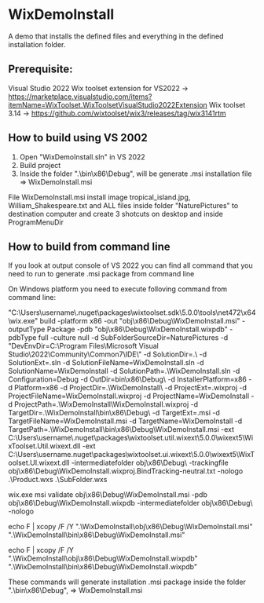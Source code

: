 # WixDemoInstall

A demo that installs the defined files and everything in the defined installation folder.

## Prerequisite:

Visual Studio 2022
Wix toolset extension for VS2022 -> https://marketplace.visualstudio.com/items?itemName=WixToolset.WixToolsetVisualStudio2022Extension
Wix toolset 3.14 -> https://github.com/wixtoolset/wix3/releases/tag/wix3141rtm

## How to build using VS 2002

1. Open "WixDemoInstall.sln" in VS 2022
2. Build project
3. Inside the folder ".\bin\x86\Debug", will be generate .msi installation file => WixDemoInstall.msi

File WixDemoInstall.msi install image tropical_island.jpg, William_Shakespeare.txt and ALL files inside folder "NaturePictures" to destination computer and create 3 shotcuts on desktop and inside ProgramMenuDir

## How to build from command line

If you look at output console of VS 2022 you can find all command that you need to run to generate .msi package from command line

On Windows platform you need to execute folloving command from command line:

"C:\Users\username\\.nuget\packages\wixtoolset.sdk\5.0.0\tools\net472\x64\wix.exe" build -platform x86 -out "obj\x86\Debug\WixDemoInstall.msi" -outputType Package -pdb "obj\x86\Debug\WixDemoInstall.wixpdb" -pdbType full -culture null -d SubFolderSourceDir=NaturePictures -d "DevEnvDir=C:\Program Files\Microsoft Visual Studio\2022\Community\Common7\IDE\\" -d SolutionDir=.\ -d SolutionExt=.sln -d SolutionFileName=WixDemoInstall.sln -d SolutionName=WixDemoInstall -d SolutionPath=.\WixDemoInstall.sln -d Configuration=Debug -d OutDir=bin\x86\Debug\ -d InstallerPlatform=x86 -d Platform=x86 -d ProjectDir=.\WixDemoInstall\ -d ProjectExt=.wixproj -d ProjectFileName=WixDemoInstall.wixproj -d ProjectName=WixDemoInstall -d ProjectPath=.\WixDemoInstall\WixDemoInstall.wixproj -d TargetDir=.\WixDemoInstall\bin\x86\Debug\ -d TargetExt=.msi -d TargetFileName=WixDemoInstall.msi -d TargetName=WixDemoInstall -d TargetPath=.\WixDemoInstall\bin\x86\Debug\WixDemoInstall.msi -ext C:\Users\username\\.nuget\packages\wixtoolset.util.wixext\5.0.0\wixext5\WixToolset.Util.wixext.dll -ext C:\Users\username\.nuget\packages\wixtoolset.ui.wixext\5.0.0\wixext5\WixToolset.UI.wixext.dll -intermediatefolder obj\x86\Debug\ -trackingfile obj\x86\Debug\WixDemoInstall.wixproj.BindTracking-neutral.txt -nologo .\Product.wxs .\SubFolder.wxs

wix.exe msi validate obj\x86\Debug\WixDemoInstall.msi -pdb obj\x86\Debug\WixDemoInstall.wixpdb -intermediatefolder obj\x86\Debug\ -nologo

echo F | xcopy /F /Y ".\WixDemoInstall\obj\x86\Debug\WixDemoInstall.msi" ".\WixDemoInstall\bin\x86\Debug\WixDemoInstall.msi"

echo F | xcopy /F /Y ".\WixDemoInstall\obj\x86\Debug\WixDemoInstall.wixpdb" ".\WixDemoInstall\bin\x86\Debug\WixDemoInstall.wixpdb"

These commands will generate installation .msi package inside the folder ".\bin\x86\Debug",  => WixDemoInstall.msi
